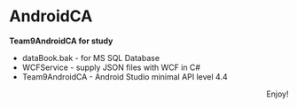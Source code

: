 # AndroidCA
<b>Team9AndroidCA for study</b>
<ul>
  <li>dataBook.bak - for MS SQL Database</li>
  <li>WCFService - supply JSON files with WCF in C#</li>
  <li>Team9AndroidCA - Android Studio minimal API level 4.4</li>
<ol>
<p align="right">Enjoy!</p>
